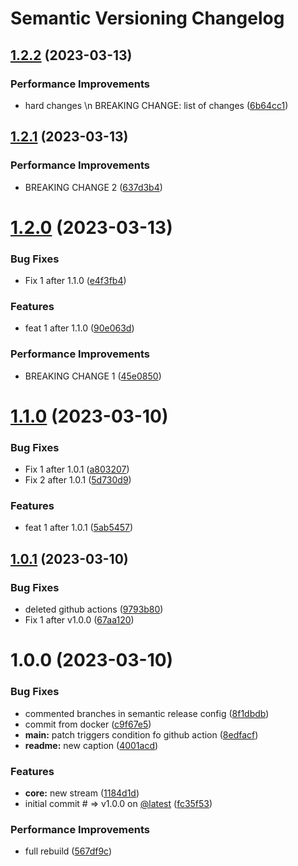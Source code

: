 # Semantic Versioning Changelog

## [1.2.2](https://github.com/shampoon/semantic-release/compare/v1.2.1...v1.2.2) (2023-03-13)


### Performance Improvements

* hard changes \n BREAKING CHANGE: list of changes ([6b64cc1](https://github.com/shampoon/semantic-release/commit/6b64cc1d385633539c0298fe33abbabaa81b9428))

## [1.2.1](https://github.com/shampoon/semantic-release/compare/v1.2.0...v1.2.1) (2023-03-13)


### Performance Improvements

* BREAKING CHANGE 2 ([637d3b4](https://github.com/shampoon/semantic-release/commit/637d3b4c318a3451c0201fcc674054a8e336515a))

# [1.2.0](https://github.com/shampoon/semantic-release/compare/v1.1.0...v1.2.0) (2023-03-13)


### Bug Fixes

* Fix 1 after 1.1.0 ([e4f3fb4](https://github.com/shampoon/semantic-release/commit/e4f3fb4edc17561c4ac7956a8851d52859752157))


### Features

* feat 1 after 1.1.0 ([90e063d](https://github.com/shampoon/semantic-release/commit/90e063d863503b7ad9aa645a75238fcdcdf61d8d))


### Performance Improvements

* BREAKING CHANGE 1 ([45e0850](https://github.com/shampoon/semantic-release/commit/45e08503d0abe0af080c54492f7066289f397cc5))

# [1.1.0](https://github.com/shampoon/semantic-release/compare/v1.0.1...v1.1.0) (2023-03-10)


### Bug Fixes

* Fix 1 after 1.0.1 ([a803207](https://github.com/shampoon/semantic-release/commit/a80320749e6ef644a6f8b863f32c7b5690ade301))
* Fix 2 after 1.0.1 ([5d730d9](https://github.com/shampoon/semantic-release/commit/5d730d911a10238af163c0dfd214be4463e686d2))


### Features

* feat 1 after 1.0.1 ([5ab5457](https://github.com/shampoon/semantic-release/commit/5ab5457509efdc2bcfad61f3d2c0f422f50474c6))

## [1.0.1](https://github.com/shampoon/semantic-release/compare/v1.0.0...v1.0.1) (2023-03-10)


### Bug Fixes

* deleted github actions ([9793b80](https://github.com/shampoon/semantic-release/commit/9793b80edc9ee413df542ca2e9e7d1f69b08b00f))
* Fix 1 after v1.0.0 ([67aa120](https://github.com/shampoon/semantic-release/commit/67aa1202683fd59b4e646ff7fd792e7a5369b8f2))

# 1.0.0 (2023-03-10)


### Bug Fixes

* commented branches in semantic release config ([8f1dbdb](https://github.com/shampoon/semantic-release/commit/8f1dbdbe0b657934d66c399422500989a3344c31))
* commit from docker ([c9f67e5](https://github.com/shampoon/semantic-release/commit/c9f67e59cd9bd9db5f8e4b07a0d71a4eb27532d5))
* **main:** patch triggers condition fo github action ([8edfacf](https://github.com/shampoon/semantic-release/commit/8edfacf6d39ec15f19ad84f59cf872ff920f069c))
* **readme:** new caption ([4001acd](https://github.com/shampoon/semantic-release/commit/4001acda288e163e885689e2253fac5254626d7c))


### Features

* **core:** new stream ([1184d1d](https://github.com/shampoon/semantic-release/commit/1184d1da9eff392a5d401a860730c169352f6cf4))
* initial commit # => v1.0.0 on [@latest](https://github.com/latest) ([fc35f53](https://github.com/shampoon/semantic-release/commit/fc35f53124ccdb27f33f2fd4ce4824b76bc290c6))


### Performance Improvements

* full rebuild ([567df9c](https://github.com/shampoon/semantic-release/commit/567df9c5319fa7b543d4b3a0977b06582a093c3a))
